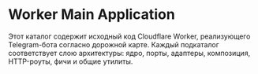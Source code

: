 # Worker Main Application

Этот каталог содержит исходный код Cloudflare Worker, реализующего Telegram-бота согласно дорожной карте.
Каждый подкаталог соответствует слою архитектуры: ядро, порты, адаптеры, композиция, HTTP-роуты, фичи и общие утилиты.
